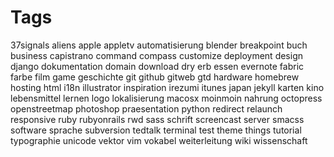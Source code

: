 # Tags

37signals
aliens
apple
appletv
automatisierung
blender
breakpoint
buch
business
capistrano
command
compass
customize
deployment
design
django
dokumentation
domain
download
dry
erb
essen
evernote
fabric
farbe
film
game
geschichte
git
github
gitweb
gtd
hardware
homebrew
hosting
html
i18n
illustrator
inspiration
irezumi
itunes
japan
jekyll
karten
kino
lebensmittel
lernen
logo
lokalisierung
macosx
moinmoin
nahrung
octopress
openstreetmap
photoshop
praesentation
python
redirect
relaunch
responsive
ruby
rubyonrails
rwd
sass
schrift
screencast
server
smacss
software
sprache
subversion
tedtalk
terminal
test
theme
things
tutorial
typographie
unicode
vektor
vim
vokabel
weiterleitung
wiki
wissenschaft
